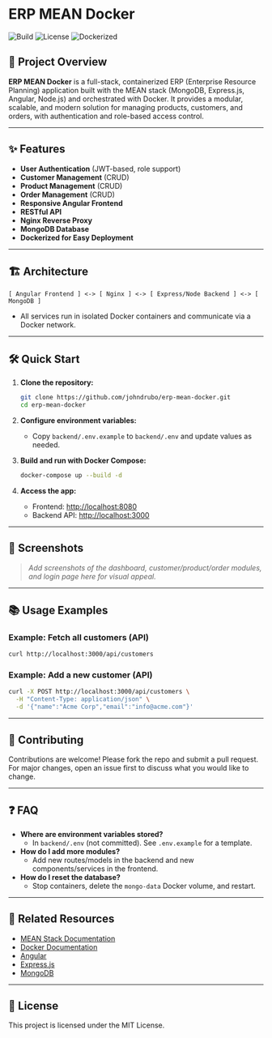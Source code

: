 # ERP MEAN Docker

![Build](https://img.shields.io/badge/build-passing-brightgreen)
![License](https://img.shields.io/badge/license-MIT-blue)
![Dockerized](https://img.shields.io/badge/docker-ready-blue)

## 🚀 Project Overview

**ERP MEAN Docker** is a full-stack, containerized ERP (Enterprise Resource Planning) application built with the MEAN stack (MongoDB, Express.js, Angular, Node.js) and orchestrated with Docker. It provides a modular, scalable, and modern solution for managing products, customers, and orders, with authentication and role-based access control.

---

## ✨ Features
- **User Authentication** (JWT-based, role support)
- **Customer Management** (CRUD)
- **Product Management** (CRUD)
- **Order Management** (CRUD)
- **Responsive Angular Frontend**
- **RESTful API**
- **Nginx Reverse Proxy**
- **MongoDB Database**
- **Dockerized for Easy Deployment**

---

## 🏗️ Architecture

```
[ Angular Frontend ] <-> [ Nginx ] <-> [ Express/Node Backend ] <-> [ MongoDB ]
```
- All services run in isolated Docker containers and communicate via a Docker network.

---

## 🛠️ Quick Start

1. **Clone the repository:**
   ```bash
   git clone https://github.com/johndrubo/erp-mean-docker.git
   cd erp-mean-docker
   ```

2. **Configure environment variables:**
   - Copy `backend/.env.example` to `backend/.env` and update values as needed.

3. **Build and run with Docker Compose:**
   ```bash
   docker-compose up --build -d
   ```

4. **Access the app:**
   - Frontend: [http://localhost:8080](http://localhost:8080)
   - Backend API: [http://localhost:3000](http://localhost:3000)

---

## 📸 Screenshots

> _Add screenshots of the dashboard, customer/product/order modules, and login page here for visual appeal._

---

## 📚 Usage Examples

### Example: Fetch all customers (API)
```bash
curl http://localhost:3000/api/customers
```

### Example: Add a new customer (API)
```bash
curl -X POST http://localhost:3000/api/customers \
  -H "Content-Type: application/json" \
  -d '{"name":"Acme Corp","email":"info@acme.com"}'
```

---

## 🤝 Contributing

Contributions are welcome! Please fork the repo and submit a pull request. For major changes, open an issue first to discuss what you would like to change.

---

## ❓ FAQ
- **Where are environment variables stored?**
  - In `backend/.env` (not committed). See `.env.example` for a template.
- **How do I add more modules?**
  - Add new routes/models in the backend and new components/services in the frontend.
- **How do I reset the database?**
  - Stop containers, delete the `mongo-data` Docker volume, and restart.

---

## 🔗 Related Resources
- [MEAN Stack Documentation](https://mean.io/)
- [Docker Documentation](https://docs.docker.com/)
- [Angular](https://angular.io/)
- [Express.js](https://expressjs.com/)
- [MongoDB](https://www.mongodb.com/)

---

## 📄 License

This project is licensed under the MIT License.
